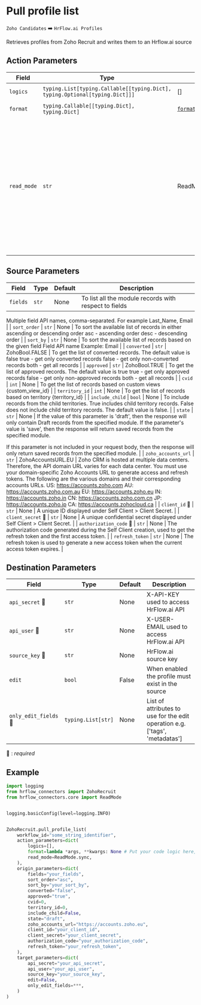# Pull profile list
`Zoho Candidates` :arrow_right: `HrFlow.ai Profiles`

Retrieves profiles from Zoho Recruit and writes them to an Hrflow.ai source



## Action Parameters

| Field | Type | Default | Description |
| ----- | ---- | ------- | ----------- |
| `logics`  | `typing.List[typing.Callable[[typing.Dict], typing.Optional[typing.Dict]]]` | [] | List of logic functions |
| `format`  | `typing.Callable[[typing.Dict], typing.Dict]` | [`format_candidate_to_hrflow`](../connector.py#L163) | Formatting function |
| `read_mode`  | `str` | ReadMode.sync | If 'incremental' then `read_from` of the last run is given to Origin Warehouse during read. **The actual behavior depends on implementation of read**. In 'sync' mode `read_from` is neither fetched nor given to Origin Warehouse during read. |

## Source Parameters

| Field | Type | Default | Description |
| ----- | ---- | ------- | ----------- |
| `fields`  | `str` | None | To list all the module records with respect to fields
Multiple field API names, comma-separated.
For example Last_Name, Email |
| `sort_order`  | `str` | None | To sort the available list of records in either ascending or descending order
asc - ascending order
desc - descending order |
| `sort_by`  | `str` | None | To sort the available list of records based on the given field
Field API name
Example: Email |
| `converted`  | `str` | ZohoBool.FALSE | To get the list of converted records.
The default value is false
true - get only converted records
false - get only non-converted records
both - get all records |
| `approved`  | `str` | ZohoBool.TRUE | To get the list of approved records.
The default value is true
true - get only approved records
false - get only non-approved records
both - get all records |
| `cvid`  | `int` | None | To get the list of records based on custom views
{custom_view_id} |
| `territory_id`  | `int` | None | To get the list of records based on territory
{territory_id} |
| `include_child`  | `bool` | None | To include records from the child territories.
True includes child territory records.
False does not include child territory records.
The default value is false. |
| `state`  | `str` | None | If the value of this parameter is 'draft', then the response will only contain Draft records from the specified module. If the parameter's value is 'save', then the response will return saved records from the specified module.

If this parameter is not included in your request body, then the response will only return saved records from the specified module. |
| `zoho_accounts_url`  | `str` | ZohoAccountsURL.EU | Zoho CRM is hosted at multiple data centers. Therefore, the API domain URL varies for each data center.
You must use your domain-specific Zoho Accounts URL to generate access and refresh tokens. The following are the various domains and their corresponding accounts URLs.
 US: https://accounts.zoho.com
 AU: https://accounts.zoho.com.au
 EU: https://accounts.zoho.eu
 IN: https://accounts.zoho.in
 CN: https://accounts.zoho.com.cn
 JP: https://accounts.zoho.jp
 CA: https://accounts.zohocloud.ca |
| `client_id` :red_circle: | `str` | None | A unique ID displayed under Self Client > Client Secret. |
| `client_secret` :red_circle: | `str` | None | A unique confidential secret displayed under Self Client > Client Secret. |
| `authorization_code` :red_circle: | `str` | None | The authorization code generated during the Self Client creation, used to get the refresh token and the first access token. |
| `refresh_token`  | `str` | None | The refresh token is used to generate a new access token when the current access token expires. |

## Destination Parameters

| Field | Type | Default | Description |
| ----- | ---- | ------- | ----------- |
| `api_secret` :red_circle: | `str` | None | X-API-KEY used to access HrFlow.ai API |
| `api_user` :red_circle: | `str` | None | X-USER-EMAIL used to access HrFlow.ai API |
| `source_key` :red_circle: | `str` | None | HrFlow.ai source key |
| `edit`  | `bool` | False | When enabled the profile must exist in the source |
| `only_edit_fields` :red_circle: | `typing.List[str]` | None | List of attributes to use for the edit operation e.g. ['tags', 'metadatas'] |

:red_circle: : *required*

## Example

```python
import logging
from hrflow_connectors import ZohoRecruit
from hrflow_connectors.core import ReadMode


logging.basicConfig(level=logging.INFO)


ZohoRecruit.pull_profile_list(
    workflow_id="some_string_identifier",
    action_parameters=dict(
        logics=[],
        format=lambda *args, **kwargs: None # Put your code logic here,
        read_mode=ReadMode.sync,
    ),
    origin_parameters=dict(
        fields="your_fields",
        sort_order="asc",
        sort_by="your_sort_by",
        converted="false",
        approved="true",
        cvid=0,
        territory_id=0,
        include_child=False,
        state="draft",
        zoho_accounts_url="https://accounts.zoho.eu",
        client_id="your_client_id",
        client_secret="your_client_secret",
        authorization_code="your_authorization_code",
        refresh_token="your_refresh_token",
    ),
    target_parameters=dict(
        api_secret="your_api_secret",
        api_user="your_api_user",
        source_key="your_source_key",
        edit=False,
        only_edit_fields=***,
    )
)
```